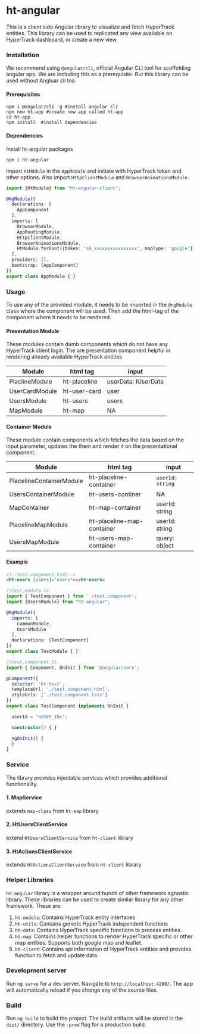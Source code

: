 # ht-angular

This is a client side Angular library to visualize and fetch HyperTrack entities. This library can be used to replicated any view available on HyperTrack dashboard, or create a new view. 

### Installation

We recommend using `@angular/cli`, official Angular CLI tool for scaffolding angular app. We are including this as a prerequisite. But this library can be used without Angluar cli too.

#### Prerequisites
```shell
npm i @angular/cli -g #install angular cli
npm new ht-app #create new app called ht-app
cd ht-app
npm install  #install dependencies
```

#### Dependencies
Install ht-angular packages
```
npm i ht-angular
```
Import `HtMddule` in the `AppModule` and initiate with HyperTrack token and other options.
Also import `HttpClientModule` and `BrowserAnimationsModule`.

```typescript
import {HtModule} from "ht-angular-client";

@NgModule({
  declarations: [
    AppComponent
  ],
  imports: [
    BrowserModule,
    AppRoutingModule,
    HttpClientModule,
    BrowserAnimationsModule,
    HtModule.forRoot({token: 'sk_xxxxxxxxxxxxxxxx', mapType: 'google'}) //importing HtModule
  ],
  providers: [],
  bootstrap: [AppComponent]
})
export class AppModule { }
````

### Usage
To use any of the provided module, it needs to be imported in the `@ngModule` class where the component will be used. Then add the html-tag of the component where it needs to be rendered.

#### Presentation Module
These modules contain dumb components which do not have any HyperTrack client login. The are presentation component helpful in rendering already available HyperTrack entities

|Module   |  html tag |  input  |
|---------|-----------|---------|
|PlaclineModule  | ht-placeline  | userData: IUserData  |
|UserCardModule | ht-user-card   | user   |
|UsersModule   | ht-users   | users   |
|MapModule   | ht-map   | NA   |

#### Container Module
These module contain components which fetches the data based on the input parameter, updates the them and render it on the presentational component. 

|Module   |  html tag |  input  |
|---------|-----------|---------|
|PlacelineContainerModule  | ht-placeline-container  | `userId: string`  |
|UsersContainerModule | ht-users-continer   | NA   |
|MapContainer   | ht-map-container   | userId: string   |
|PlacelineMapModule   | ht-placeline-map-container   | userId: string   |
|UsersMapModule   | ht-users-map-container   | query: object   |

#### Example
```html
<!--test.component.html-->
<ht-users [users]="users"></ht-users>
```
```typescript
//test.module.ts
import { TestComponent } from './test.component';
import {UsersModule} from "ht-angular";

@NgModule({
  imports: [
    CommonModule,
    UsersModule
  ],
  declarations: [TestComponent]
})
export class TestModule { }
```

```typescript
//test.component.ts
import { Component, OnInit } from '@angular/core';

@Component({
  selector: 'ht-test',
  templateUrl: './test.component.html',
  styleUrls: ['./test.component.less']
})
export class TestComponent implements OnInit {

  userId = "<USER_ID>";

  constructor() { }

  ngOnInit() {
  }
}
```

### Service

The library provides injectable services which provides additional functionality.

#### 1. MapService
extends `map-class` from `ht-map` library

#### 2. HtUsersClientService
extend  `HtUsersClientService` from `ht-client` library

#### 3. HtActionsClientService
extends `HtActionsClientService` from `ht-client` library

### Helper Libraries

`ht-angular` library is a wrapper around bunch of other framework agnostic library. These libraries can be used to create similar library for any other framework. These are:
1. `ht-models`: Contains HyperTrack entity interfaces
2. `ht-utils`: Contains generic HyperTrack independent functions
3. `ht-data`: Contains HyperTrack specific functions to process entities.
4. `ht-map`: Contains helper functions to render HyperTrack specific or other map entities. Supports both google map and leaflet.
5. `ht-client`: Contains api information of HyperTrack entities and provides function to fetch and update data.

### Development server

Run `ng serve` for a dev server. Navigate to `http://localhost:4200/`. The app will automatically reload if you change any of the source files.


### Build

Run `ng build` to build the project. The build artifacts will be stored in the `dist/` directory. Use the `-prod` flag for a production build.


